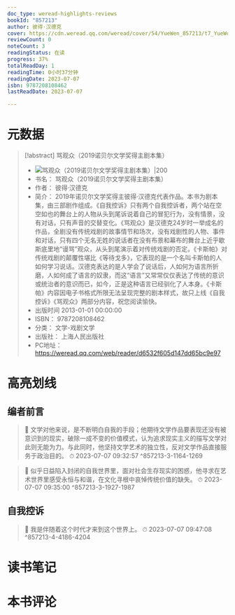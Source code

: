```yaml
---
doc_type: weread-highlights-reviews
bookId: "857213"
author: 彼得·汉德克
cover: https://cdn.weread.qq.com/weread/cover/54/YueWen_857213/t7_YueWen_857213.jpg
reviewCount: 0
noteCount: 3
readingStatus: 在读
progress: 37%
totalReadDay: 1
readingTime: 0小时37分钟
readingDate: 2023-07-07
isbn: 9787208108462
lastReadDate: 2023-07-07

---
```

# 元数据
> [!abstract] 骂观众（2019诺贝尔文学奖得主剧本集）
> - ![ 骂观众（2019诺贝尔文学奖得主剧本集）|200](https://cdn.weread.qq.com/weread/cover/54/YueWen_857213/t7_YueWen_857213.jpg)
> - 书名： 骂观众（2019诺贝尔文学奖得主剧本集）
> - 作者： 彼得·汉德克
> - 简介： 2019年诺贝尔文学奖得主彼得·汉德克代表作品。本书为剧本集，由三部剧作组成。《自我控诉》只有两个自我控诉者，两个站在空空如也的舞台上的人物从头到尾诉说着自己的冒犯行为，没有情景，没有对话，只有声音的交替变化。《骂观众》是汉德克24岁时一举成名的作品，全剧没有传统戏剧的故事情节和场次，没有戏剧性的人物、事件和对话，只有四个无名无姓的说话者在没有布景和幕布的舞台上近乎歇斯底里地“谩骂”观众，从头到尾演示着对传统戏剧的否定。《卡斯帕》对传统戏剧的颠覆性堪比《等待戈多》，它表现的是一个名叫卡斯帕的人如何学习说话。汉德克表达的是人学会了说话后，人如何为语言所折磨，人如何成了语言的奴隶，而这“语言”又常常仅仅表达了传统的意识或统治者的意识而已，如今，正是这种语言已经驯化了人本身。《卡斯帕》内容因电子书格式所限无法呈现完整的剧本样式，故只上线《自我控诉》《骂观众》两部分内容，祝您阅读愉快。
> - 出版时间 2013-01-01 00:00:00
> - ISBN： 9787208108462
> - 分类： 文学-戏剧文学
> - 出版社： 上海人民出版社
> - PC地址：https://weread.qq.com/web/reader/d6532f605d147dd65bc9e97

# 高亮划线

## 编者前言

> 📌 文学对他来说，是不断明白自我的手段；他期待文学作品要表现还没有被意识到的现实，破除一成不变的价值模式，认为追求现实主义的描写文学对此则无能为力。与此同时，他坚持文学艺术的独立性，反对文学作品直接服务于政治目的。 
> ⏱ 2023-07-07 09:32:57 ^857213-3-1164-1269

> 📌 似乎日益陷入封闭的自我世界里，面对社会生存现实的困惑，他寻求在艺术世界里感受永恒与和谐，在文化寻根中哀悼传统价值的缺失。 
> ⏱ 2023-07-07 09:35:00 ^857213-3-1927-1987

## 自我控诉

> 📌 我是伴随着这个时代才来到这个世界上。 
> ⏱ 2023-07-07 09:47:08 ^857213-4-4186-4204

# 读书笔记

# 本书评论

